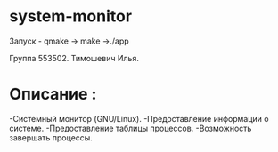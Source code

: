 # system-monitor

Запуск - qmake -> make ->./app

Группа 553502. Тимошевич Илья.

# Описание :

-Системный монитор (GNU/Linux).
-Предоставление информации о системе.
-Предоставление таблицы процессов.
-Возможность завершать процессы.